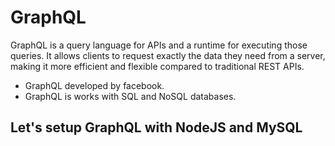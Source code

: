


# GraphQL

GraphQL is a query language for APIs and a runtime for executing those queries. It allows clients to request exactly the data they need from a server, making it more efficient and flexible compared to traditional REST APIs.

- GraphQL developed by facebook.
- GraphQL is works with SQL and NoSQL databases.

## Let's setup GraphQL with NodeJS and MySQL


